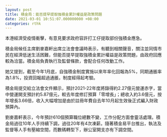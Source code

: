 ```yaml
---
layout: post
title: 積金局：能否提早提取強積金累計權益是政策問題
date: 2021-03-01 10:51:07.000000000 +08:00
categories: rthk
---
```


本港經濟受疫情衝擊，有意見要求政府容許打工仔提取部份強積金應急。

積金局候任主席劉麥嘉軒出席立法會會議時表示，有聽到相關聲音，關注並同情市民在經濟低迷生活困難，但能否提早提取強積金累計權益是政策問題，由政府回應較為洽當。積金局負責執行及監督條款，會配合任何改動工作。

她又提到，截至今年1月底，自強積金制度實施以來年率化回報為5%，同期通脹率為1.8%，投資回報超過通脹，制度經得起考驗。

積金局提交給立法會文件顯示，預計2021-22年度將錄得約2.27億元營運赤字，當中營運開支預計約5.87億元，較去年度修訂預算「零增長」；總收入約3.6億元，按年增長3.66倍，收入大幅增加是由於註冊年費自去年10月起生效後正式編入財政預算內。

劉麥嘉軒表示，今年預計610個預算職位總數不變，工作分配方面會靈活處理。積金局過往10年人手持續下調，過往20年有4次凍薪。隨著積金易平台推出，執法及監督等人手有壓縮空間，而數碼轉型下，辦公室開支亦有下調空間。
